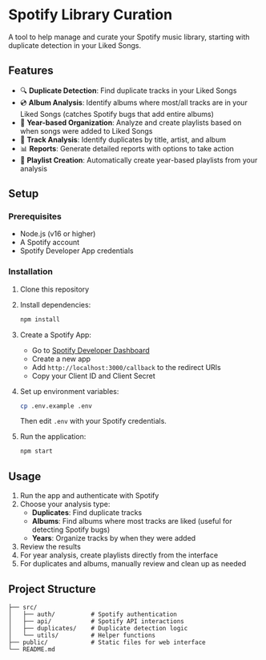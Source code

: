 # Spotify Library Curation

A tool to help manage and curate your Spotify music library, starting with duplicate detection in your Liked Songs.

## Features

- 🔍 **Duplicate Detection**: Find duplicate tracks in your Liked Songs
- 💿 **Album Analysis**: Identify albums where most/all tracks are in your Liked Songs (catches Spotify bugs that add entire albums)
- 📅 **Year-based Organization**: Analyze and create playlists based on when songs were added to Liked Songs
- 🎵 **Track Analysis**: Identify duplicates by title, artist, and album
- 📊 **Reports**: Generate detailed reports with options to take action
- 🎯 **Playlist Creation**: Automatically create year-based playlists from your analysis

## Setup

### Prerequisites
- Node.js (v16 or higher)
- A Spotify account
- Spotify Developer App credentials

### Installation

1. Clone this repository
2. Install dependencies:
   ```bash
   npm install
   ```

3. Create a Spotify App:
   - Go to [Spotify Developer Dashboard](https://developer.spotify.com/dashboard)
   - Create a new app
   - Add `http://localhost:3000/callback` to the redirect URIs
   - Copy your Client ID and Client Secret

4. Set up environment variables:
   ```bash
   cp .env.example .env
   ```
   Then edit `.env` with your Spotify credentials.

5. Run the application:
   ```bash
   npm start
   ```

## Usage

1. Run the app and authenticate with Spotify
2. Choose your analysis type:
   - **Duplicates**: Find duplicate tracks
   - **Albums**: Find albums where most tracks are liked (useful for detecting Spotify bugs)
   - **Years**: Organize tracks by when they were added
3. Review the results
4. For year analysis, create playlists directly from the interface
5. For duplicates and albums, manually review and clean up as needed

## Project Structure

```
├── src/
│   ├── auth/          # Spotify authentication
│   ├── api/           # Spotify API interactions
│   ├── duplicates/    # Duplicate detection logic
│   └── utils/         # Helper functions
├── public/            # Static files for web interface
└── README.md
```
